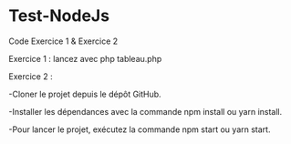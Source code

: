 # Test-NodeJs
Code Exercice 1 & Exercice 2

Exercice 1 : 
 lancez avec php tableau.php

Exercice 2 :

  -Cloner le projet depuis le dépôt GitHub.

  -Installer les dépendances avec la commande npm install ou yarn install.

  -Pour lancer le projet, exécutez la commande npm start ou yarn start.
